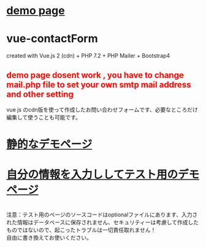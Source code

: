 # <a href="http://form-one.angram.tokyo/">demo page<a>
# vue-contactForm
created with Vue.js 2 (cdn) + PHP 7.2 + PHP Mailer + Bootstrap4
  
  
<span style="color:red;">demo page dosent work , you have to change mail.php file to set your own smtp mail address and other setting</span>
------------------------------------------------------------------------------------------

vue js のcdn版を使って作成したお問い合わせフォームです、必要なところだけ編集して使うことも可能です。<br>

# <a href="http://form-one.angram.tokyo/">静的なデモページ<a><br>
  
# <a href="http://form-one.angram.tokyo/optional/">自分の情報を入力ししてテスト用のデモページ<a><br>
  <br>
注意：テスト用のページのソースコードはoptionalファイルにあります、入力された情報はデータベースに保存されません、セキュリティーは考慮して作成したものではないので、起こったトラブルは一切責任取れません！
<br>
自由に書き換えてお使いください。

